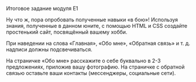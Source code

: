 Итоговое задание модуля E1


Ну что ж, пора опробовать полученные навыки «в бою»! Используя знания, полученные в данном юните, с помощью HTML и CSS создайте простенький сайт, посвящённый вашему хобби.


При наведении на слова «Главная», «Обо мне», «Обратная связь» и т. д. надписи должны подсвечиваться.


На страничке «Обо мне» расскажите о себе буквально в 2-3 предложениях, приложив вашу фотографию. На страничке с обратной связью оставьте ваши контакты (мессенджеры, социальные сети).

